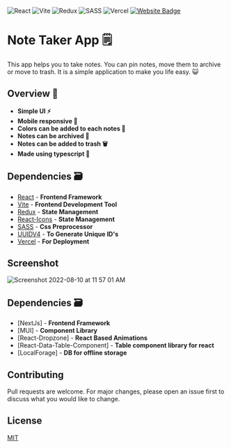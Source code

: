 ![React](https://img.shields.io/badge/react-%2320232a.svg?style=for-the-badge&logo=react&logoColor=%2361DAFB)
![Vite](https://img.shields.io/badge/vite-%23646CFF.svg?style=for-the-badge&logo=vite&logoColor=white)
![Redux](https://img.shields.io/badge/redux-%23593d88.svg?style=for-the-badge&logo=redux&logoColor=white)
![SASS](https://img.shields.io/badge/SASS-hotpink.svg?style=for-the-badge&logo=SASS&logoColor=white)
![Vercel](https://img.shields.io/badge/vercel-%23000000.svg?style=for-the-badge&logo=vercel&logoColor=white)
[![Website Badge](https://img.shields.io/badge/Visit-Now-green?style=for-the-badge&logo=vercel)](https://note-taker-app-black.vercel.app/)

# Note Taker App 🗒️

This app helps you to take notes. You can pin notes, move them to archive or move to trash. It is a simple application to make you life easy. 😺

## Overview 👀

- **Simple UI ⚡**
- **Mobile responsive 📱**
- **Colors can be added to each notes 🍭**
- **Notes can be archived 🫙**
- **Notes can be added to trash 🗑️**
- **Made using typescript 🏃**

## Dependencies 🗃

- [React] - **Frontend Framework**
- [Vite] - **Frontend Development Tool**
- [Redux] - **State Management**
- [React-Icons] - **State Management**
- [SASS] - **Css Preprocessor**
- [UUIDV4] - **To Generate Unique ID's**
- [Vercel] - **For Deployment**

## Screenshot

![Screenshot 2022-08-10 at 11 57 01 AM](https://user-images.githubusercontent.com/90179946/183830578-8587ea53-faa8-49ad-bf6d-f5f2b91dd141.png)


## Dependencies 🗃

- [NextJs] - **Frontend Framework**
- [MUI] - **Component Library**
- [React-Dropzone] - **React Based Animations**
- [React-Data-Table-Component] - **Table component library for react**
- [LocalForage] - **DB for offline storage**

## Contributing

Pull requests are welcome. For major changes, please open an issue first to discuss what you would like to change.

## License

[MIT](https://choosealicense.com/licenses/mit/)

[vite]: https://vitejs.dev/
[react]: https://reactjs.org/
[redux]: https://redux.js.org/
[react-icons]: https://react-icons.github.io/react-icons/
[sass]: https://sass-lang.com/
[uuidv4]: https://www.npmjs.com/package/uuidv4
[vercel]: https://www.vercel.com/
